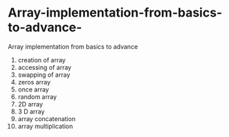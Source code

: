 # Array-implementation-from-basics-to-advance-
Array implementation from basics to advance 
1) creation of array
2) accessing of array
3) swapping of array
4) zeros array
5) once array
6) random array
7) 2D array
8) 3 D array
9) array concatenation
10) array multiplication 
